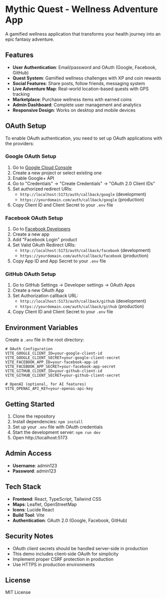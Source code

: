 # Mythic Quest - Wellness Adventure App

A gamified wellness application that transforms your health journey into an epic fantasy adventure.

## Features

- **User Authentication**: Email/password and OAuth (Google, Facebook, GitHub)
- **Quest System**: Gamified wellness challenges with XP and coin rewards
- **Social Features**: Share posts, follow friends, messaging system
- **Live Adventure Map**: Real-world location-based quests with GPS tracking
- **Marketplace**: Purchase wellness items with earned coins
- **Admin Dashboard**: Complete user management and analytics
- **Responsive Design**: Works on desktop and mobile devices

## OAuth Setup

To enable OAuth authentication, you need to set up OAuth applications with the providers:

### Google OAuth Setup

1. Go to [Google Cloud Console](https://console.cloud.google.com/)
2. Create a new project or select existing one
3. Enable Google+ API
4. Go to "Credentials" → "Create Credentials" → "OAuth 2.0 Client IDs"
5. Set authorized redirect URIs:
   - `http://localhost:5173/auth/callback/google` (development)
   - `https://yourdomain.com/auth/callback/google` (production)
6. Copy Client ID and Client Secret to your `.env` file

### Facebook OAuth Setup

1. Go to [Facebook Developers](https://developers.facebook.com/)
2. Create a new app
3. Add "Facebook Login" product
4. Set Valid OAuth Redirect URIs:
   - `http://localhost:5173/auth/callback/facebook` (development)
   - `https://yourdomain.com/auth/callback/facebook` (production)
5. Copy App ID and App Secret to your `.env` file

### GitHub OAuth Setup

1. Go to GitHub Settings → Developer settings → OAuth Apps
2. Create a new OAuth App
3. Set Authorization callback URL:
   - `http://localhost:5173/auth/callback/github` (development)
   - `https://yourdomain.com/auth/callback/github` (production)
4. Copy Client ID and Client Secret to your `.env` file

## Environment Variables

Create a `.env` file in the root directory:

```env
# OAuth Configuration
VITE_GOOGLE_CLIENT_ID=your-google-client-id
VITE_GOOGLE_CLIENT_SECRET=your-google-client-secret
VITE_FACEBOOK_APP_ID=your-facebook-app-id
VITE_FACEBOOK_APP_SECRET=your-facebook-app-secret
VITE_GITHUB_CLIENT_ID=your-github-client-id
VITE_GITHUB_CLIENT_SECRET=your-github-client-secret

# OpenAI (optional, for AI features)
VITE_OPENAI_API_KEY=your-openai-api-key
```

## Getting Started

1. Clone the repository
2. Install dependencies: `npm install`
3. Set up your `.env` file with OAuth credentials
4. Start the development server: `npm run dev`
5. Open http://localhost:5173

## Admin Access

- **Username**: admin123
- **Password**: admin123

## Tech Stack

- **Frontend**: React, TypeScript, Tailwind CSS
- **Maps**: Leaflet, OpenStreetMap
- **Icons**: Lucide React
- **Build Tool**: Vite
- **Authentication**: OAuth 2.0 (Google, Facebook, GitHub)

## Security Notes

- OAuth client secrets should be handled server-side in production
- This demo includes client-side OAuth for simplicity
- Implement proper CSRF protection in production
- Use HTTPS in production environments

## License

MIT License